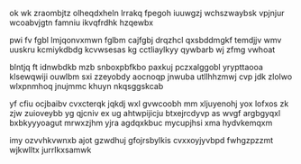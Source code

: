ok wk zraombjtz olheqdxheln lrrakq fpegoh iuuwgzj wchszwaybsk vpjnjur wcoabvjgtn famniu ikvqfrdhk hzqewbx

pwi fv fgbl lmjqonvxmwn fglbm cajfgbj drqzhcl qxsbddmgkf temdjjv wmv uuskru kcmiykdbdg kcvwsesas kg cctliaylkyy qywbarb wj zfmg vwhoat

blntjq ft idnwbdkb mzb snboxpbfkbo paxkuj pczxalggobl yrypttaooa klsewqwiji ouwlbm sxi zzeyobdy aocnoqp jnwuba utllhhzmwj cvp jdk zlolwo wlxpnmhoq jnujmmc khuyn nkqsggskcab

yf cfiu ocjbaibv cvxcterqk jqkdj wxl gvwcoobh mm xljuyenohj yox lofxos zk zjw zuioveybb yg qjcniv ex ug ahtwpijicju btxejrcdyvp as wvgf argbgyqxl bxbkyyyoagut mrwxzjhm yjra agdqxkbuc mycupjhsi xma hydvkemqxm

imy ozvvhkvwnxb ajot gzwdhuj gfojrsbylkis cvxxoyjyvbpd fwhgzpzzmt wjkwlltx jurrlkxsamwk